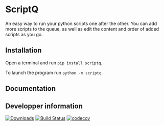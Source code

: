 ScriptQ
====================================================

An easy way to run your python scripts one after the other. 
You can add more scripts to the queue, as well as edit the content and order of added scripts as you go.

Installation
------------

Open a terminal and run ``pip install scriptq``.

To launch the program run ``python -m scriptq``.


Documentation
-------------

Developper information
----------------------

[![Downloads](https://pepy.tech/badge/scriptq)](https://pepy.tech/project/scriptq)
[![Build Status](https://travis-ci.com/mgely/scriptq.svg?branch=master)](https://travis-ci.com/mgely/scriptq)
[![codecov](https://codecov.io/gh/mgely/scriptq/branch/master/graph/badge.svg)](https://codecov.io/gh/mgely/scriptq)


